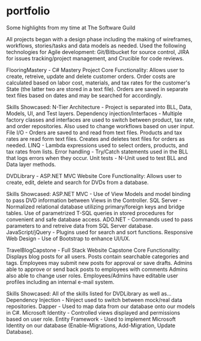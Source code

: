 # portfolio
Some highlights from my time at The Software Guild

All projects began with a design phase including the making of wireframes, workflows, stories/tasks and data models as needed.
Used the following technologies for Agile development: 
Git/Bitbucket for source control, JIRA for issues tracking/project management, and Crucible for code reviews.

FlooringMastery - C# Mastery Project
Core Functionality: Allows user to create, retreive, update and delete customer orders.
Order costs are calculated based on labor cost, materials, and tax rates for the customer's State 
(the latter two are stored in a text file).
Orders are saved in separate text files based on dates and may be searched for accordingly.

Skills Showcased:
N-Tier Architecture - Project is separated into BLL, Data, Models, UI, and Test layers.
Dependency injection/Interfaces - Multiple factory classes and interfaces are used to switch between product, tax rate, 
and order repositories. Also used to change workflows based on user input.
File I/O - Orders are saved to and read from text files. Products and tax rates are read form text files. 
Creates and deletes text files for orders as needed.
LINQ - Lambda expressions used to select orders, products, and tax rates from lists.
Error handling - Try/Catch statements used in the BLL that logs errors when they occur.
Unit tests - N-Unit used to test BLL and Data layer methods.

DVDLibrary - ASP.NET MVC Website
Core Functionality: Allows user to create, edit, delete and search for DVDs from a database.

Skills Showcased:
ASP.NET MVC - Use of View Models and model binding to pass DVD information between Views in the Controller.
SQL Server - Normalized relational database utilizing primary/foreign keys and bridge tables. 
Use of parametrized T-SQL queries in stored procedures for convenient and safe database access.
ADO.NET - Commands used to pass parameters to and retreive data from SQL Server database.
JavaScript/jQuery - Plugins used for search and sort functions.
Responsive Web Design - Use of Bootstrap to enhance UI/UX.

TravelBlogCapstone - Full Stack Website Capstone
Core Functionality: Displays blog posts for all users.
Posts contain searchable categories and tags.
Employees may submit new posts for approval or save drafts.
Admins able to approve or send back posts to employees with comments
Admins also able to change user roles. 
Employees/Admins have editable user profiles including an internal e-mail system.

Skills Showcased:
All of the skills listed for DVDLibrary as well as...
Dependency Injection - Ninject used to switch between mock/real data repositories.
Dapper - Used to map data from our database onto our models in C#.
Microsoft Identity - Controlled views displayed and permissions based on user role.
Entity Framework - Used to implement Microsoft Identity on our database (Enable-Migrations, Add-Migration, Update Database).
